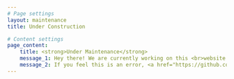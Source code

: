 ```yaml
---
# Page settings
layout: maintenance
title: Under Construction

# Content settings
page_content:
    title: <strong>Under Maintenance</strong>
    message_1: Hey there! We are currently working on this <br>website. Please check back later.
    message_2: If you feel this is an error, <a href="https://github.com/singnet/dev-portal/issues" target="_blank">let us know</a> so we can fix this. 
---
```

